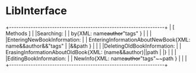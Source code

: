 # **LibInterface**

+-----------------------------------------------------------------+
| 			  [ Methods ]				  |
|Searching:							  |
|	by{XML: name~~author~~"tags" }				  |
|								  |
|EnteringNewBookInformation:					  |
|	EnteringInformationAboutNewBook{XML: name&&author&&"tags" |
|&&path }							  |
|								  |
|DeletingOldBookInformation:					  |
|	ErasingInformationAboutOldBook{XML: (name&&author)||path  |
|}								  |
|								  |
|EditingBookInformation:					  |
|	NewInfo{XML: name~~author~~"tags"~~path }		  |
|								  |
+-----------------------------------------------------------------+
